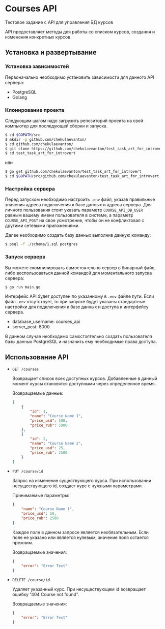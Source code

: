 # Courses API

Тестовое задание с API для управления БД курсов

API предоставляет методы для работы со списком курсов,
создания и изменения конкретных курсов.

## Установка и развертывание
### Установка зависимостей
Первоначально необходимо установить зависимости для данного API сервера:

-   PostgreSQL
-   Golang

### Клонирование проекта
Следующим шагом надо загрузить репозиторий проекта на свой компьютер
для последующей сборки и запуска.

```bash
$ cd $GOPATH/src
$ mkdir -p github.com/chekulaevanton/
$ cd github.com/chekulaevanton/
$ git clone https://github.com/chekulaevanton/test_task_art_for_introvert.git
$ cd test_task_art_for_introvert
```
или
```bash
$ go get github.com/chekulaevanton/test_task_art_for_introvert
$ cd $GOPATH/src/github.com/chekulaevanton/test_task_art_for_introvert
```

### Настройка сервера
Перед запуском необходимо настроить ``.env`` файл, указав правильные значения
адреса подключения к базе данных и адреса сервера. Для личного пользования
стоит указать параметр ``COURSE_API_DB_USER`` равным вашему имени пользователя
в системе, а параметр ``COURSE_API_POST`` на свое усмотрение, чтобы он
не конфликтовал с другими сетевыми приложениями.

Далее необходимо создать базу данных выполнив данную команду:
```bash
$ psql -f ./schema/1.sql postgres
```

### Запуск сервера
Вы можете скомпилировать самостоятельно сервер в бинарный файл,
либо воспользоваться данной командой для моментального запуска
сервера:
```bash
$ go run main.go
```
Интерфейс API будет доступен по указанному в ``.env`` файле пути.
Если файл ``.env`` отсутствует, то при запуске будут указаны стандартные
настройки для подключения к базе данных и доступа к интерфейсу сервера.
- database_username: courses_api
- server_post: 8000

В данном случае необходимо самостоятельно создать пользователя базы данных
PostgreSQL и назначить ему необходимые права доступа.


## Использование API

-   `GET /courses`
      <p>
      Возвращает список всех доступных курсов.
      Добавленные в данный момент курсы становятся
      доступными через определенное время.
      </p>

    Возвращаемые данные:

    ```json
    [
        {
            "id": 1,
            "name": "Course Name 1",
            "price_usd": 100,
            "price_rub": 5000
        },
        {
            "id": 2,
            "name": "Course Name 2",
            "price_usd": 25,
            "price_rub": 2500
        }
    ]
    ```

-   `PUT /course/id`
      <p>
      Запрос на изменение существующего курса.
      При использовании несуществующего id, создает
      курс с нужными параметрами.
      </p>

    Принимаемые параметры:

    ```json
    {
        "name": "Course Name 1",
        "price_usd": 50,
        "price_rub": 2500
    }
    ```

      <p>
      Каждое поле в данном запросе является необязательным.
      Если поле не указано или является нулевым, значение
      поля остается прежним.
      </p>

    Возвращаемые значения:

    ```json
    {
        "error": "Error Text"
    }
    ```

-   `DELETE /course/id`
      <p>
      Удаляет указанный курс. При несуществующем id
      возвращает ошибку "404 Course not found".
      </p>

    Возвращаемые значения:

    ```json
    {
        "error": "Error Text"
    }
    ```
